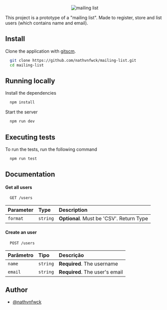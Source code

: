 <p align="center">
  <img src="https://i.ibb.co/sgbNMDV/8232051640-140bf61c-232d-4fad-b991-0b3615d37c40-1.png" alt="mailing list" />
</p>

This project is a prototype of a "mailing list". Made to register, store and list users (which contains name and email).

## Install

Clone the application with [gitscm](https://git-scm.com/).

```bash
  git clone https://github.com/nathvnfwck/mailing-list.git
  cd mailing-list
```

## Running locally

Install the dependencies

```bash
  npm install
```

Start the server

```bash
  npm run dev
```

## Executing tests

To run the tests, run the following command

```bash
  npm run test
```

## Documentation

#### Get all users

```http
  GET /users
```

| Parameter   | Type       | Description                           |
| :---------- | :--------- | :---------------------------------- |
| `format` | `string` | **Optional**. Must be 'CSV'. Return Type |

#### Create an user

```http
  POST /users
```

| Parâmetro   | Tipo       | Descrição                                   |
| :---------- | :--------- | :------------------------------------------ |
| `name`      | `string` | **Required**. The username |
| `email`      | `string` | **Required**. The user's email |

## Author

- [@nathvnfwck](https://www.github.com/nathvnfwck)
